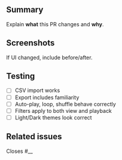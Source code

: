 ## Summary

Explain **what** this PR changes and **why**.

## Screenshots

If UI changed, include before/after.

## Testing

- [ ] CSV import works
- [ ] Export includes familiarity
- [ ] Auto-play, loop, shuffle behave correctly
- [ ] Filters apply to both view and playback
- [ ] Light/Dark themes look correct

## Related issues

Closes #__